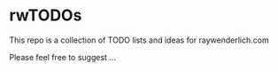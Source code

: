 # rwTODOs

This repo is a collection of TODO lists and ideas for raywenderlich.com

Please feel free to suggest ...
